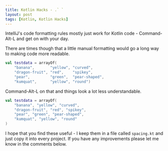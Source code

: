```yaml
---
title: Kotlin Hacks - .` `
layout: post
tags: [Kotlin, Kotlin Hacks]
---
```


IntelliJ's code formatting rules mostly just work for Kotlin code - Command-Alt-L and get on with your day.

There are times though that a little manual formatting would go a long way to making code more readable.

```kotlin
val testdata = arrayOf(
    "banana",       "yellow", "curved",
    "dragon-fruit", "red",    "spikey",
    "pear",         "green",  "pear-shaped",
    "kumquat",      "yellow", "round")
```

Command-Alt-L on that and things look a lot less understandable.

```kotlin
val testdata = arrayOf(
    "banana", "yellow", "curved",
    "dragon-fruit", "red", "spikey",
    "pear", "green", "pear-shaped",
    "kumquat", "yellow", "round"
)
```

I hope that you find these useful - I keep them in a file called `spacing.kt` and just copy it into every project. If you have any improvements please let me know in the comments below.

